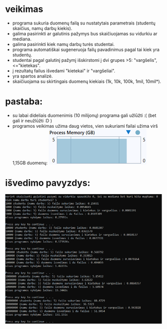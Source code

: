 # veikimas
- programa sukuria duomenų failą su nustatytais parametrais (studentų skaičius, namų darbų kiekis).
- galima pasirinkti ar galutinis pažymys bus skaičiuojamas su vidurkiu ar mediana.
- galima pasirinkti kiek namų darbų turės studentai.
- programa automatiškai sugeneruoja failų pavadinimus pagal tai kiek yra studentų.
- studentai pagal galutinį pažymį išskirstomi į dvi grupes >5: "vargšelis", <="kietekas".
- į rezultatų failus išvedami "kietekai" ir "vargšeliai".
- yra spartos analizė.
- skaičiuojama su skirtingais duomenų kiekiais (1k, 10k, 100k, 1mil, 10mil*).

# pastaba:
- su labai dideliais duomenimis (10 milijonų) programa gali užlūžti :( (bet gali ir neužlūžti :D )
- programos veikimas užima daug vietos, vien sukuriami failai užima virš 1,15GB duomenų:
![alt text](atmintis.png)


# išvedimo pavyzdys:
![alt text](laikas.png)
